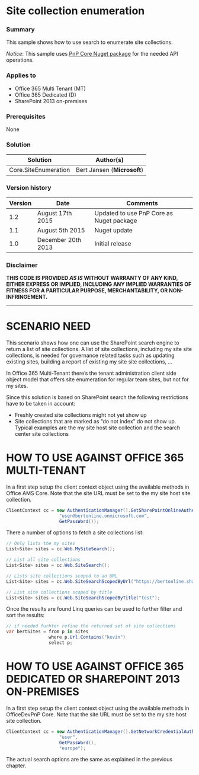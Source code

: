# Site collection enumeration #

### Summary ###
This sample shows how to use search to enumerate site collections.

*Notice*: This sample uses [PnP Core Nuget package](https://github.com/OfficeDev/PnP-sites-core) for the needed API operations.

### Applies to ###
-  Office 365 Multi Tenant (MT)
-  Office 365 Dedicated (D)
-  SharePoint 2013 on-premises

### Prerequisites ###
None

### Solution ###
Solution | Author(s)
---------|----------
Core.SiteEnumeration | Bert Jansen (**Microsoft**)

### Version history ###
Version  | Date | Comments
---------| -----| --------
1.2  | August 17th 2015 | Updated to use PnP Core as Nuget package
1.1  | August 5th 2015 | Nuget update
1.0  | December 20th 2013 | Initial release

### Disclaimer ###
**THIS CODE IS PROVIDED *AS IS* WITHOUT WARRANTY OF ANY KIND, EITHER EXPRESS OR IMPLIED, INCLUDING ANY IMPLIED WARRANTIES OF FITNESS FOR A PARTICULAR PURPOSE, MERCHANTABILITY, OR NON-INFRINGEMENT.**


----------

# SCENARIO NEED #
This scenario shows how one can use the SharePoint search engine to return a list of site collections. A list of site collections, including my site site collections, is needed for governance related tasks such as updating existing sites, building a report of existing my site site collections, …

In Office 365 Multi-Tenant there’s the tenant administration client side object model that offers site enumeration for regular team sites, but not for my sites. 

Since this solution is based on SharePoint search the following restrictions have to be taken in account:
-  Freshly created site collections might not yet show up
-  Site collections that are marked as “do not index” do not show up. Typical examples are the my site host site collection and the search center site collections

# HOW TO USE AGAINST OFFICE 365 MULTI-TENANT #
In a first step setup the client context object using the available methods in Office AMS Core. Note that the site URL must be set to the my site host site collection.

```C#
ClientContext cc = new AuthenticationManager().GetSharePointOnlineAuthenticatedContextTenant("https://bertonline-my.sharepoint.com", 
                    "user@bertonline.onmicrosoft.com", 
                    GetPassWord());
```

There a number of options to fetch a site collections list:

```C#
// Only lists the my sites
List<Site> sites = cc.Web.MySiteSearch();

// List all site collections
List<Site> sites = cc.Web.SiteSearch();

// Lists site collections scoped to an URL
List<Site> sites = cc.Web.SiteSearchScopedByUrl("https://bertonline.sharepoint.com");

// List site collections scoped by title
List<Site> sites = cc.Web.SiteSearchScopedByTitle("test");
```

Once the results are found Linq queries can be used to further filter and sort the results:

```C#
// if needed furhter refine the returned set of site collections
var bertSites = from p in sites
                where p.Url.Contains("kevin")
                select p;
```

# HOW TO USE AGAINST OFFICE 365 DEDICATED OR SHAREPOINT 2013 ON-PREMISES #
In a first step setup the client context object using the available methods in OfficeDevPnP Core. Note that the site URL must be set to the my site host site collection.

```C#
ClientContext cc = new AuthenticationManager().GetNetworkCredentialAuthenticatedContext("https://my.microsoft.com", 
                    "user", 
                    GetPassWord(), 
                    "europe");
```

The actual search options are the same as explained in the previous chapter.
